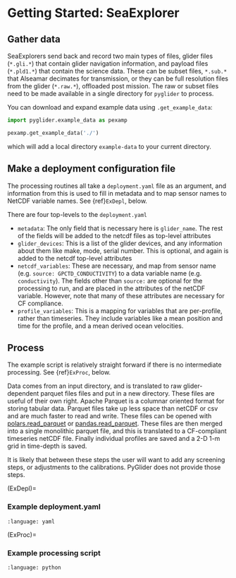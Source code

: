 # Getting Started: SeaExplorer

## Gather data

SeaExplorers send back and record two main types of files, glider files (`*.gli.*`) that contain glider navigation information, and payload files (`*.pld1.*`) that contain the science data. These can be subset files, `*.sub.*` that Alseamar decimates for transmission, or they can be full resolution files from the glider (`*.raw.*`), offloaded post mission. The raw or subset files need to be made available in a single directory for `pyglider` to process.

You can download and expand example data using `.get_example_data`:

```python
import pyglider.example_data as pexamp

pexamp.get_example_data('./')
```

which will add a local directory `example-data` to your current directory.

## Make a deployment configuration file

The processing routines all take a `deployment.yaml` file as an argument, and information from this is used to fill in metadata and to map sensor names to NetCDF variable names. See {ref}`ExDepl`, below.

There are four top-levels to the `deployment.yaml`

- `metadata`: The only field that is necessary here is `glider_name`. The rest of the fields will be added to the netcdf files as top-level attributes
- `glider_devices`: This is a list of the glider devices, and any information about them like make, mode, serial number. This is optional, and again is added to the netcdf top-level attributes
- `netcdf_variables`: These are necessary, and map from sensor name (e.g. `source: GPCTD_CONDUCTIVITY`) to a data variable name (e.g. `conductivity`). The fields other than `source:` are optional for the processing to run, and are placed in the attributes of the netCDF variable. However, note that many of these attributes are necessary for CF compliance.
- `profile_variables`: This is a mapping for variables that are per-profile, rather than timeseries. They include variables like a mean position and time for the profile, and a mean derived ocean velocities.

## Process

The example script is relatively straight forward if there is no intermediate processing. See {ref}`ExProc`, below.

Data comes from an input directory, and is translated to raw glider-dependent parquet files files and put in a new directory. These files are useful of their own right. Apache Parquet is a columnar oriented format for storing tabular data. Parquet files take up less space than netCDF or csv and are much faster to read and write. These files can be opened with [polars.read_parquet](https://pola-rs.github.io/polars-book/user-guide/howcani/io/parquet.html) or [pandas.read_parquet](https://pandas.pydata.org/pandas-docs/stable/reference/api/pandas.read_parquet.html). These files are then merged into a single monolithic parquet file, and this is translated to a CF-compliant timeseries netCDF file. Finally individual profiles are saved and a 2-D 1-m grid in time-depth is saved.

It is likely that between these steps the user will want to add any screening steps, or adjustments to the calibrations. PyGlider does not provide those steps.

(ExDepl)=

### Example deployment.yaml

```{literalinclude} ../tests/example-data/example-seaexplorer/deploymentRealtime.yml
:language: yaml
```

(ExProc)=

### Example processing script

```{literalinclude} ../tests/example-data/example-seaexplorer/process_deploymentRealTime.py
:language: python
```
